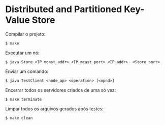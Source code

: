 # Distributed and Partitioned Key-Value Store

Compilar o projeto:

`$ make`

Executar um nó:

`$ java Store <IP_mcast_addr> <IP_mcast_port> <IP_addr>  <Store_port>`

Enviar um comando:

`$ java TestClient <node_ap> <operation> [<opnd>]`

Encerrar todos os servidores criados de uma só vez:

`$ make terminate`

Limpar todos os arquivos gerados após testes:

`$ make clean`
